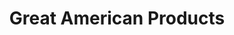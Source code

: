---
title: "Great American Products"
url: /new-braunfels/great-american-products/
shop: Andenken
---